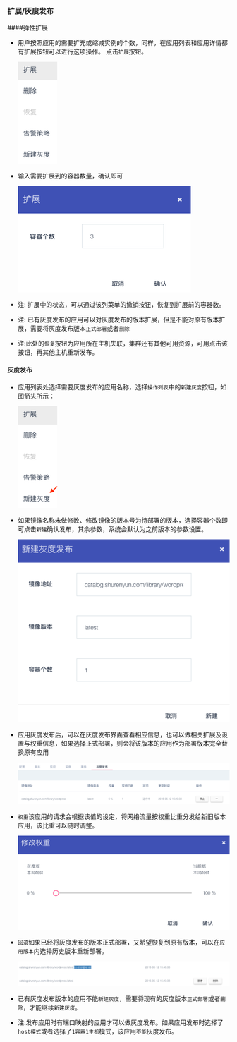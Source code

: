 ### 扩展/灰度发布
####弹性扩展

* 用户按照应用的需要扩充或缩减实例的个数，同样，在应用列表和应用详情都有扩展按钮可以进行这项操作。 点击`扩展`按钮。    

    ![](app_elastic.png)

* 输入需要扩展到的容器数量，确认即可

   ![](app_elastic_num.png)
 
 * 注: 扩展中的状态，可以通过该列菜单的撤销按钮，恢复到扩展前的容器数。
 * 注: 已有灰度发布的应用可以对灰度发布的版本扩展，但是不能对原有版本扩展，需要将灰度发布版本`正式部署`或者`删除`
 * 注:此处的`恢复`按钮为应用所在主机失联，集群还有其他可用资源，可用点击该按钮，再其他主机重新发布。
#### 灰度发布
* 应用列表处选择需要灰度发布的应用名称，选择`操作列表`中的`新建灰度`按钮，如图箭头所示：

   ![灰度发布](app_test_deploy.png)

* 如果镜像名称未做修改、修改镜像的版本号为待部署的版本，选择容器个数即可点击`新建`确认发布，其余参数，系统会默认为之前版本的参数设置。

   ![灰度发布](app_test_deploy_new.png)

* 应用灰度发布后，可以在灰度发布界面查看相应信息，也可以做相关扩展及设置与权重信息，如果选择正式部署，则会将该版本的应用作为部署版本完全替换原有应用

   ![灰度发布](app_test_deploy_view.png)
 
* `权重`该应用的请求会根据该值的设定，将网络流量按权重比重分发给新旧版本应用，该比重可以随时调整。

  ![灰度发布](app_test_deploy_weight.png)

* `回滚`如果已经将灰度发布的版本正式部署，又希望恢复到原有版本，可以在`应用版本`内选择历史版本重新部署。
 
  ![灰度发布](app_test_deploy_version.png)
  
* 已有灰度发布版本的应用不能`新建灰度`，需要将现有的灰度版本`正式部署`或者`删除`，才能继续`新建灰度`。
* 注:发布应用时有端口映射的应用才可以做灰度发布。如果应用发布时选择了`host模式`或者选择了`1容器1主机`模式，该应用`不能`灰度发布。